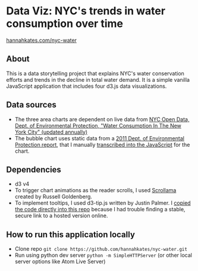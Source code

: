 # Data Viz: NYC's trends in water consumption over time

[hannahkates.com/nyc-water](hannahkates.com/nyc-water)

## About
This is a data storytelling project that explains NYC's water conservation efforts and trends in the decline in total water demand. It is a simple vanilla JavaScript application that includes four d3.js data visualizations.

## Data sources
- The three area charts are dependent on live data from [NYC Open Data, Dept. of Environmental Protection, "Water Consumption In The New York City" (updated annually)](https://data.cityofnewyork.us/Environment/Water-Consumption-In-The-New-York-City/ia2d-e54m)
- The bubble chart uses static data from a [2011 Dept. of Environmental Protection report](https://www1.nyc.gov/assets/em/downloads/pdf/hazard_mitigation/nycs_risk_landscape_chapter_4.7_watershortage.pdf), that I manually [transcribed into the JavaScript](https://github.com/hannahkates/nyc-water/blob/master/js/bubblechart-d3v4.js#L1) for the chart.

## Dependencies
- d3 v4
- To trigger chart animations as the reader scrolls, I used [Scrollama](https://github.com/russellgoldenberg/scrollama) created by Russell Goldenberg.
- To implement tooltips, I used d3-tip.js written by Justin Palmer. I [copied the code directly into this repo](https://github.com/hannahkates/nyc-water/blob/master/js/d3-tip.js) because I had trouble finding a stable, secure link to a hosted version online.

## How to run this application locally
- Clone repo `git clone https://github.com/hannahkates/nyc-water.git`
- Run using python dev server `python -m SimpleHTTPServer` (or other local server options like Atom Live Server)
